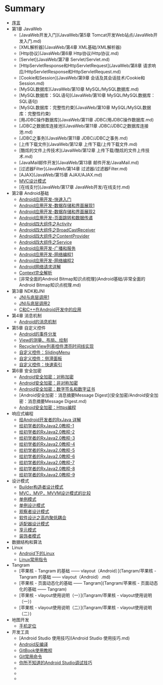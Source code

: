 # Summary

* [序言](README.md)
* 第1章 JavaWeb
  * [JavaWeb开发入门](JavaWeb/第5章 Tomcat开发Web站点/JavaWeb开发入门.md)
  * [XML解析器](JavaWeb/第4章 XML基础/XML解析器)
  * [Http协议](JavaWeb/第6章 Http协议/Http协议.md)
  * [Servlet](JavaWeb/第7章 Servlet/Servlet.md)
  * [HttpServletResponse和HttpServletRequest](JavaWeb/第8章 请求响应/HttpServletResponse和HttpServletRequest.md)
  * [Cookie和Session](JavaWeb/第9章 会话及其会话技术/Cookie和Session.md)
  * [MySQL数据库](JavaWeb/第10章 MySQL/MySQL数据库.md)
  * [MySQL数据库：SQL语句](JavaWeb/第10章 MySQL/MySQL数据库：SQL语句)
  * [MySQL数据库：完整性约束](JavaWeb/第10章 MySQL/MySQL数据库：完整性约束)
  * [用JDBC操作数据库](JavaWeb/第11章 JDBC/用JDBC操作数据库.md)
  * [JDBC之数据库连接池](JavaWeb/第11章 JDBC/JDBC之数据库连接池.md)
  * [JDBC之事务](JavaWeb/第11章 JDBC/JDBC之事务.md)
  * [上传下载文件](JavaWeb/第12章 上传下载/上传下载文件.md)
  * [酷炫的文件上传技术](JavaWeb/第12章 上传下载/酷炫的文件上传技术.md)
  * [JavaMail邮件开发](JavaWeb/第13章 邮件开发/JavaMail.md)
  * [过滤器Filter](JavaWeb/第14章 过滤器/过滤器Filter.md)
  * [AJAX](JavaWeb/第15章 AJAX/AJAX.md)
  * [MVC设计模式](MVC设计模式.md)
  * [在线支付](JavaWeb/第17章 JavaWeb开发/在线支付.md)
* 第2章 Android基础
  * [Android应用开发-快速入门](Android基础/Android应用开发-快速入门.md)
  * [Android应用开发-数据存储和界面展现1](Android基础/Android应用开发-数据存储和界面展现1.md)
  * [Android应用开发-数据存储和界面展现2](Android基础/Android应用开发-数据存储和界面展现2.md)
  * [Android应用开发-页面跳转和数据传递](Android基础/Android应用开发-页面跳转和数据传递)
  * [Android四大组件之Activity](Android基础/Android四大组件之Activity.md)
  * [Android四大组件之BroadCastReceiver](Android基础/Android四大组件之BroadCastReceiver.md)
  * [Android四大组件之ContentProvider](Android基础/Android四大组件之ContentProvider.md)
  * [Android四大组件之Service](Android基础/Android四大组件之Service.md)
  * [Android应用开发-广播和服务](Android基础/Android应用开发-广播和服务.md)
  * [Android应用开发-网络编程1](Android基础/Android应用开发：网络编程1.md)
  * [Android应用开发-网络编程2](Android基础/Android应用开发：网络编程2.md)
  * [Android网络请求详解](网络编程/Android网络请求详解.md)
  * [Context完全解析](Android基础/Context完全解析.md)
  * [非常全面的Android Bitmap知识点梳理](Android基础/非常全面的Android Bitmap知识点梳理.md)
* 第3章 NDK和JNI
  * [JNI与底层调用1](ndk&jni/JNI与底层调用1.md)
  * [JNI与底层调用2](ndk&jni/JNI与底层调用2.md)
  * [C和C++在Android开发中的应用](ndk&jni/C和C++在Android开发中的应用.md)
* 第4章 消息机制
  * [Android的消息机制](消息机制/Android的消息机制.md)
* 第5章 自定义控件
  * [Android的事件分发](自定义控件/Android的事件分发.md)
  * [View的测量、布局、绘制](自定义控件/View的测量、布局、绘制.md)
  * [RecyclerView列表控件漂亮时间线实现](自定义控件/RecyclerView列表控件漂亮时间线实现.md)
  * [自定义控件：SlidingMenu](自定义控件/自定义控件：SlidingMenu，侧边栏，侧滑菜单.md)
  * [自定义控件：侧滑面板](自定义控件/自定义控件：侧滑面板.md)
  * [自定义控件：快速索引](自定义控件/自定义控件：快速索引.md)
* 第6章 安全加密
  * [Android安全加密：对称加密](安全加密/Android安全加密：对称加密.md)
  * [Android安全加密：非对称加密](安全加密/Android安全加密：非对称加密.md)
  * [Android安全加密：数字签名和数字证书](安全加密/Android安全加密：数字签名和数字证书.md)
  * [Android安全加密：消息摘要Message Digest](安全加密/Android安全加密：消息摘要Message Digest.md)
  * [Android安全加密：Https编程](安全加密/Android安全加密：Https编程.md)
* 响应式编程
  * [给Android开发者的RxJava 详解](响应式编程/给Android开发者的RxJava详解.md)
  * [给初学者的RxJava2.0教程-1](响应式编程/给初学者的RxJava2.0教程-1.md)
  * [给初学者的RxJava2.0教程-2](响应式编程/给初学者的RxJava2.0教程-2.md)
  * [给初学者的RxJava2.0教程-3](响应式编程/给初学者的RxJava2.0教程-3.md)
  * [给初学者的RxJava2.0教程-4](响应式编程/给初学者的RxJava2.0教程-4.md)
  * [给初学者的RxJava2.0教程-5](响应式编程/给初学者的RxJava2.0教程-5,md)
  * [给初学者的RxJava2.0教程-6](响应式编程/给初学者的RxJava2.0教程-6.md)
  * [给初学者的RxJava2.0教程-7](响应式编程/给初学者的RxJava2.0教程-7.md)
  * [给初学者的RxJava2.0教程-8](响应式编程/给初学者的RxJava2.0教程-8.md)
  * [给初学者的RxJava2.0教程-9](响应式编程/给初学者的RxJava2.0教程-9.md)
* 设计模式
  * [Builder构造者设计模式](设计模式/Builder构造者设计模式.md)
  * [MVC，MVP，MVVM设计模式的比较](设计模式/MVC，MVP，MVVM设计模式的比较.md)
  * [单例模式](设计模式/单例模式.md)
  * [单例设计模式](设计模式/单例设计模式.md)
  * [观察者设计模式](设计模式/观察者设计模式.md)
  * [软件设计之高内聚低耦合](设计模式/软件设计之高内聚低耦合.md)
  * [适配器设计模式](设计模式/适配器设计模式.md)
  * [享元模式](设计模式/享元模式.md)
  * [装饰者模式](设计模式/装饰者模式.md)
* 数据结构和算法
* Linux
  * [Android下的Linux](Linux/Android下的Linux.md)
  * [Linux常用指令](Linux/Linux常用指令.md)
* Tangram
  * [苹果核 - Tangram 的基础 —— vlayout（Android）](Tangram/苹果核 - Tangram 的基础 —— vlayout（Android）.md)
  * [苹果核 - 页面动态化的基础 —— Tangram](Tangram/苹果核 - 页面动态化的基础 —— Tangram)
  * [苹果核 - vlayout使用说明（一）](Tangram/苹果核 - vlayout使用说明（一）)
  * [苹果核 - vlayout使用说明（二）](Tangram/苹果核 - vlayout使用说明（二）)
* 地图开发
  * [手机定位](地图开发/手机定位.md)
* 开发工具
  * [Android Studio 使用技巧](Android Studio 使用技巧.md)
  * [Android反编译](Android反编译.md)
  * [GitBook使用教程](GitBook使用教程.md)
  * [Git常用命令](Git常用命令.md)
  * [你所不知道的Android Studio调试技巧]()
  * []()
  * []()
  * []()
